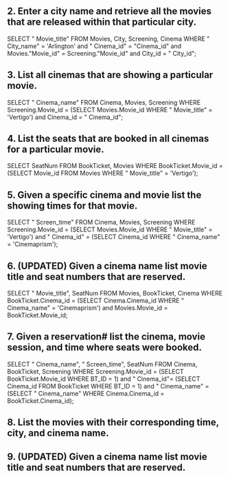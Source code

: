 ## 2. Enter a city name and retrieve all the movies that are released within that particular city.
SELECT " Movie_title" FROM Movies, City, Screening, Cinema WHERE " City_name" = 'Arlington' and " Cinema_id" = "Cinema_id" and Movies."Movie_id" = Screening."Movie_id" and City_id = " City_id";

## 3. List all cinemas that are showing a particular movie.
SELECT " Cinema_name" FROM Cinema, Movies, Screening WHERE Screening.Movie_id = (SELECT Movies.Movie_id WHERE " Movie_title" = 'Vertigo') and Cinema_id = " Cinema_id";

## 4. List the seats that are booked in all cinemas for a particular movie.
SELECT SeatNum FROM BookTicket, Movies WHERE BookTicket.Movie_id = (SELECT Movie_id FROM Movies WHERE " Movie_title" = 'Vertigo');

## 5. Given a specific cinema and movie list the showing times for that movie.
SELECT " Screen_time" FROM Cinema, Movies, Screening WHERE Screening.Movie_id = (SELECT Movies.Movie_id WHERE " Movie_title" = 'Vertigo') and " Cinema_id" = (SELECT Cinema_id WHERE " Cinema_name" = 'Cinemaprism');

## 6. (UPDATED) Given a cinema name list movie title and seat numbers that are reserved.
SELECT " Movie_title", SeatNum FROM Movies, BookTicket, Cinema WHERE BookTicket.Cinema_id = (SELECT Cinema.Cinema_id WHERE " Cinema_name" = 'Cinemaprism') and Movies.Movie_id = BookTicket.Movie_id;

## 7. Given a reservation# list the cinema, movie session, and time where seats were booked.
SELECT " Cinema_name", " Screen_time", SeatNum FROM Cinema, BookTicket, Screening WHERE Screening.Movie_id = (SELECT BookTicket.Movie_id WHERE BT_ID = 1) and " Cinema_id"= (SELECT Cinema_id FROM BookTicket WHERE BT_ID = 1) and " Cinema_name" = (SELECT " Cinema_name" WHERE Cinema.Cinema_id = BookTicket.Cinema_id);

## 8. List the movies with their corresponding time, city, and cinema name.
## 9. (UPDATED) Given a cinema name list movie title and seat numbers that are reserved.


